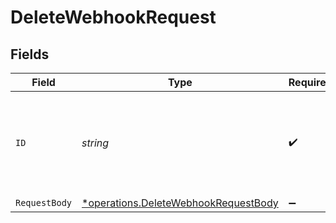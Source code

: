 # DeleteWebhookRequest


## Fields

| Field                                                                                       | Type                                                                                        | Required                                                                                    | Description                                                                                 |
| ------------------------------------------------------------------------------------------- | ------------------------------------------------------------------------------------------- | ------------------------------------------------------------------------------------------- | ------------------------------------------------------------------------------------------- |
| `ID`                                                                                        | *string*                                                                                    | :heavy_check_mark:                                                                          | Provide the ID of the item you want to perform this operation on.                           |
| `RequestBody`                                                                               | [*operations.DeleteWebhookRequestBody](../../models/operations/deletewebhookrequestbody.md) | :heavy_minus_sign:                                                                          | N/A                                                                                         |